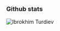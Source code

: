 ### Github stats

<!---<img  src="https://github-readme-stats.vercel.app/api?username=acuere&show_icons=true&theme=tokyonight&icon_color=6392DF&hide=prs"  alt="Ibrokhim Turdiev">-->
<img  src="https://github-readme-stats.vercel.app/api/top-langs/?username=acuere&show_icons=true&theme=tokyonight&layout=compact"  alt="Ibrokhim Turdiev">
